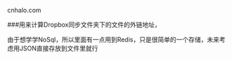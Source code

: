 
cnhalo.com

###用来计算Dropbox同步文件夹下的文件的外链地址，

由于想学学NoSql，所以里面有一点用到Redis，只是很简单的一个存储，未来考虑用JSON直接存放到文件里就行
